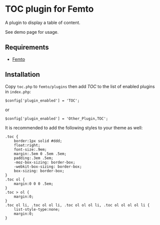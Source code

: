 TOC plugin for Femto
====================

A plugin to display a table of content.

See demo page for usage.

Requirements
------------

* [Femto](https://github.com/neckcen/femto)

Installation
------------
Copy `toc.php` to `femto/plugins` then add _TOC_ to the list of enabled plugins
in `index.php`:

    $config['plugin_enabled'] = 'TOC';

or

    $config['plugin_enabled'] = 'Other_Plugin,TOC';

It is recommended to add the following styles to your theme as well:

    .toc {
        border:1px solid #ddd;
        float:right;
        font-size:.9em;
        margin:.5em 0 .5em .5em;
        padding:.3em .5em;
        -moz-box-sizing: border-box;
        -webkit-box-sizing: border-box;
        box-sizing: border-box;
    }
    .toc ol {
        margin:0 0 0 .5em;
    }
    .toc > ol {
        margin:0;
    }
    .toc ol li, .toc ol ol li, .toc ol ol ol li, .toc ol ol ol ol li {
        list-style-type:none;
        margin:0;
    }
